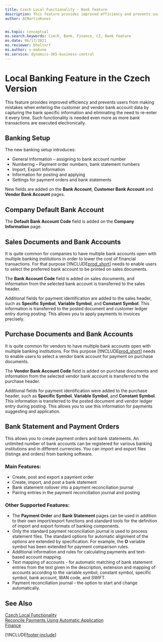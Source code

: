 ```yaml
---
title: Czech Local Functionality - Bank feature
description: This feature provides improved efficiency and prevents users from making mistakes when entering the customer and vendor bank account data.
author: ACMartinKunes


ms.topic: conceptual
ms.search.keywords: Czech, Bank, Finance, CZ, Bank feature
ms.date: 06/17/2021
ms.reviewer: bholtorf
ms.author: v-makune
ms.service: dynamics-365-business-central
---
```


# Local Banking Feature in the Czech Version
This feature provides improved efficiency and prevents users from making mistakes when entering the customer and vendor bank account data by capturing the bank specific information and eliminating the need to re-enter it every time. Such functionality is needed even more as more bank transactions are executed electronically.

## Banking Setup
The new banking setup introduces:
- General Information – assigning to bank account number
- Numbering – Payment order numbers, bank statement numbers
- Import, Export Information
- Information for posting and applying
- Settings for payment orders and bank statements

New fields are added on the **Bank Account**, **Customer Bank Account** and **Vendor Bank Account** pages.

## Company Default Bank Account

The **Default Bank Account Code** field is added on the **Company Information** page.

## Sales Documents and Bank Accounts

It is quite common for companies to have multiple bank accounts open with multiple banking institutions in order to lower the cost of financial transactions. For that purpose [!INCLUDE[prod_short](../../includes/prod_short.md)] needs to enable users to select the preferred bank account to be printed on sales documents.

The **Bank Account Code** field is added on sales documents, and information from the selected bank account is transferred to the sales header.

Additional fields for payment identification are added to the sales header, such as **Specific Symbol**, **Variable Symbol**, and **Constant Symbol**. This information is transferred to the posted document and customer ledger entry during posting. This allows you to apply payments to invoices precisely.

## Purchase Documents and Bank Accounts

It is quite common for vendors to have multiple bank accounts open with multiple banking institutions. For this purpose [!INCLUDE[prod_short](../../includes/prod_short.md)] needs to enable users to select a vendor bank account for payment on purchase documents.

The **Vendor Bank Account Code** field is added on purchase documents and information from the selected vendor bank account is transferred to the purchase header.

Additional fields for payment identification were added to the purchase header, such as **Specific Symbol**, **Variable Symbol**, and **Constant Symbol**. This information is transferred to the posted document and vendor ledger entry during posting. This allows you to use this information for payments suggesting and application.

## Bank Statement and Payment Orders

This allows you to create payment orders and bank statements. An unlimited number of bank accounts can be registered for various banking institutions and in different currencies. You can import and export files (listings and orders) from banking software.

### Main Features:
- Create, post and export a payment order
- Create, import, and post a bank statement
- Bank statement rollover into a payment reconciliation journal
- Pairing entries in the payment reconciliation journal and posting

### Other Supported Features:
- The **Payment Order** and **Bank Statement** pages can be used in addition to their own import/export functions and standard tools for the definition of import and export formats of banking components.
- Only the standard payment reconciliation journal is used to process statement files. The standard options for automatic alignment of the options are extended by specification. For example, the **O** variable symbol has been extended for payment comparison rules.
- Additional information and rules for calculating payments and text-based account mapping.
- Text mapping of accounts - for automatic matching of bank statement entries from the text given in the description, extension and mapping of accounts according to the variable symbol, constant symbol, specific symbol, bank account, IBAN code, and SWIFT.
- Payment reconciliation journal - the option to start and change automatically.

## See Also
[Czech Local Functionality](czech-local-functionality.md)  
[Reconcile Payments Using Automatic Application](../../receivables-how-reconcile-payments-auto-application.md)  
[Finance](finance.md)


[!INCLUDE[footer-include](../../includes/footer-banner.md)]